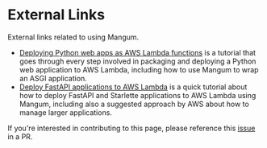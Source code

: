 # External Links

External links related to using Mangum.

- [Deploying Python web apps as AWS Lambda functions](https://til.simonwillison.net/awslambda/asgi-mangum) is a tutorial that goes through every step involved in packaging and deploying a Python web application to AWS Lambda, including how to use Mangum to wrap an ASGI application.
- [Deploy FastAPI applications to AWS Lambda](https://aminalaee.dev/posts/2022/fastapi-aws-lambda/) is a quick tutorial about how to deploy FastAPI and Starlette applications to AWS Lambda using Mangum, including also a suggested approach by AWS about how to manage larger applications.

If you're interested in contributing to this page, please reference this [issue](https://github.com/jordaneremieff/mangum/issues/104) in a PR.
